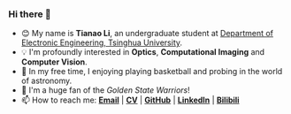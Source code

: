### Hi there 👋

<!--
**Lukeli0425/Lukeli0425** is a ✨ _special_ ✨ repository because its `README.md` (this file) appears on your GitHub profile.

Here are some ideas to get you started:

- 🔭 I’m currently working on ...
- 🌱 I’m currently learning ...
- 👯 I’m looking to collaborate on ...
- 🤔 I’m looking for help with ...
- 💬 Ask me about ...
- 📫 How to reach me: ...
- 😄 Pronouns: ...
- ⚡ Fun fact: ...
-->

- 😊 My name is **Tianao Li**, an undergraduate student at [Department of Electronic Engineering, Tsinghua University](https://www.ee.tsinghua.edu.cn/en/). 
- 💡 I'm profoundly interested in **Optics**, **Computational Imaging** and **Computer Vision**.
- 🔭 In my free time, I enjoying playing basketball and probing in the world of astronomy.
- 🏀 I'm a huge fan of the *Golden State Warriors*!
- 📫 How to reach me: [**Email**](mailto:lta19@mails.tsinghua.edu.cn) | [**CV**](./) | [**GitHub**](https://github.com/Lukeli0425/) | [**LinkedIn**](https://www.linkedin.com/in/tianao-li-596997227/) | [**Bilibili**](https://space.bilibili.com/94808364)